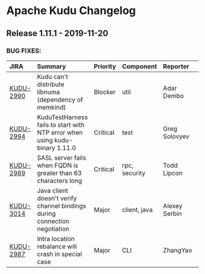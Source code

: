
<!---
# Licensed to the Apache Software Foundation (ASF) under one
# or more contributor license agreements.  See the NOTICE file
# distributed with this work for additional information
# regarding copyright ownership.  The ASF licenses this file
# to you under the Apache License, Version 2.0 (the
# "License"); you may not use this file except in compliance
# with the License.  You may obtain a copy of the License at
#
#     http://www.apache.org/licenses/LICENSE-2.0
#
# Unless required by applicable law or agreed to in writing, software
# distributed under the License is distributed on an "AS IS" BASIS,
# WITHOUT WARRANTIES OR CONDITIONS OF ANY KIND, either express or implied.
# See the License for the specific language governing permissions and
# limitations under the License.
-->
# Apache Kudu Changelog

## Release 1.11.1 - 2019-11-20



### BUG FIXES:

| JIRA | Summary | Priority | Component | Reporter | Contributor |
|:---- |:---- | :--- |:---- |:---- |:---- |
| [KUDU-2990](https://issues.apache.org/jira/browse/KUDU-2990) | Kudu can't distribute libnuma (dependency of memkind) |  Blocker | util | Adar Dembo | Adar Dembo |
| [KUDU-2994](https://issues.apache.org/jira/browse/KUDU-2994) | KuduTestHarness fails to start with NTP error when using kudu-binary 1.11.0 |  Critical | test | Greg Solovyev |  |
| [KUDU-2989](https://issues.apache.org/jira/browse/KUDU-2989) | SASL server fails when FQDN is greater than 63 characters long |  Critical | rpc, security | Todd Lipcon |  |
| [KUDU-3014](https://issues.apache.org/jira/browse/KUDU-3014) | Java client doesn't verify channel bindings during connection negotiation |  Major | client, java | Alexey Serbin |  |
| [KUDU-2987](https://issues.apache.org/jira/browse/KUDU-2987) | Intra location rebalance will crash in special case |  Major | CLI | ZhangYao | ZhangYao |


